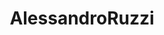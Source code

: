 ---
title: AlessandroRuzzi
github: https://github.com/AlessandroRuzzi
mode: dark
transition: 1s
score: 78.8
archetype:
- Little Bit of Everything
---
